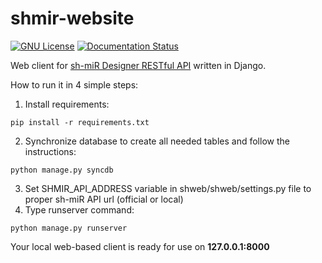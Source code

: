 # shmir-website #
[![GNU License](http://img.shields.io/badge/license-GNU-blue.svg)](http://www.gnu.org/licenses/gpl.html)
[![Documentation Status](https://readthedocs.org/projects/shmir-designer/badge/?version=latest)](http://shmir-designer.readthedocs.org/en/latest/)

Web client for [sh-miR Designer RESTful API](https://github.com/igemsoftware/AMU-Poznan2014/tree/master/shmir-api) written in Django.

How to run it in 4 simple steps:

1. Install requirements:
```
pip install -r requirements.txt
```
2. Synchronize database to create all needed tables and follow the instructions:
```
python manage.py syncdb
```
3. Set SHMIR_API_ADDRESS variable in shweb/shweb/settings.py file to proper sh-miR API url (official or local)
3. Type runserver command:
```
python manage.py runserver
```
Your local web-based client is ready for use on **127.0.0.1:8000**